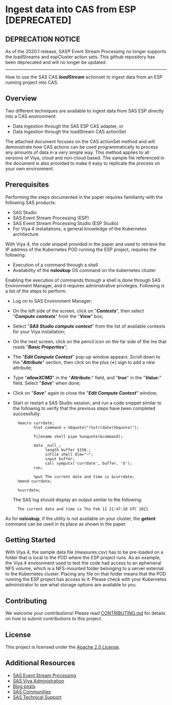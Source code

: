 # Ingest data into CAS from ESP [DEPRECATED]

## DEPRECATION NOTICE
As of the 2020.1 release, SAS® Event Stream Processing no longer supports the loadStreams and espCluster action sets. This github repository has been deprecated and will no longer be updated.

---


How to use the SAS CAS _**loadStream**_ actionset to ingest data from an ESP running project into CAS.

## Overview

Two different techniques are available to ingest data from SAS ESP directly into a CAS environment:

- Data ingestion through the SAS ESP CAS adapter, or
- Data ingestion through the loadStream CAS actionSet

The attached document focuses on the CAS actionSet method and will demonstrate how CAS actions can be used programmatically to process any amounts of data in a very simple way.  This method applies to all versions of Viya, cloud and non-cloud based. The sample file referenced in the document is also provided to make it easy to replicate the process on your own environment.

## Prerequisites

Performing the steps documented in the paper requires familiarity with the following SAS products:

- SAS Studio
- SAS Event Stream Processing (ESP)
- SAS Event Stream Processing Studio (ESP Studio)
- For Viya 4 installations, a general knowledge of the Kubernetes architecture

With Viya 4, the code snippet provided in the paper and used to retrieve the IP address of the Kubernetes POD running the ESP project, requires the following:

- Execution of a command through a shell
- Availability of the **nslookup** OS command on the kubernetes cluster

Enabling the execution of commands through a shell is done through SAS Environment Manager, and it requires administrative privileges. Following is a list of the steps to perform:

- Log on to SAS Environment Manager;
- On the left side of the screen, click on "_**Contexts**_", then select "_**Compute contexts**_" from the "_**View**_" box;
- Select "_**SAS Studio compute context**_" from the list of available contexts for your Viya installation; 
- On the next screen, click on the pencil icon on the far side of the lne that reads "_**Basic Properties**_";
- The "_**Edit Compute Context**_" pop-up window appears. Scroll down to the "_**Attribute**_" section, then click on the plus (_**+**_) sign to add a new attribute;
- Type "_**allowXCMD**_" in the "_**Attribute:**_" field, and "_**true**_" in the "_**Value:**_" field. Select "_**Save**_" when done;
- Click on "_**Save**_" again to close the "_**Edit Compute Context**_" window;
- Start or restart a SAS Studio session, and run a code snippet similar to the following to verify that the previous steps have been completed successfully:

        %macro currdate;
               %let command = %bquote(")%str(date)%bquote(");

               filename shell pipe %unquote(&command);

               data _null_;
                    length buffer $150.;
                    infile shell dlm="¬";
                    input buffer;
                    call symputx('currdate', buffer, 'G'); 
               run;

               %put The current date and time is &currdate;
        %mend currdate;

        %currdate;

    The SAS log should display an output similar to the following:

        The current date and time is Thu Feb 11 21:47:28 UTC 2021

As for **nslookup**, if the utility is not available on your cluster, the **getent** command can be used in its place as shown in the paper.  

## Getting Started

With Viya 4, the sample data file (measures.csv) has to be pre-loaded on a folder that is local to the POD where the ESP project runs. As an example, the Viya 4 environment used to test the code had access to an ephemeral NFS volume, which is a NFS-mounted folder belonging to a server external to the Kubernetes cluster. Placing any file on that folder means that the POD running the ESP project has access to it. Please check with your Kubernetes administrator to see what storage options are available to you.  

## Contributing

 We welcome your contributions! Please read [CONTRIBUTING.md](CONTRIBUTING.md) for details on how to submit contributions to this project. 

## License

 This project is licensed under the [Apache 2.0 License](LICENSE).

## Additional Resources

- [SAS Event Stream Processing](https://go.documentation.sas.com/?cdcId=espcdc&cdcVersion=v_004&docsetId=espwlcm&docsetTarget=home.htm&locale=en)
- [SAS Viya Administration](https://go.documentation.sas.com/?cdcId=sasadmincdc&cdcVersion=v_009&docsetId=sasadminwlcm&docsetTarget=home.htm&locale=en)
- [Blog posts](https://blogs.sas.com/)
- [SAS Communities](https://communities.sas.com/)
- [SAS Technical Support](https://support.sas.com)
